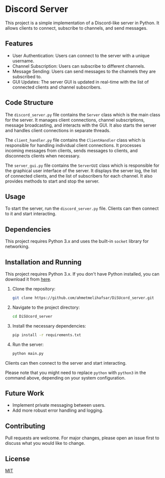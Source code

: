 # Discord Server

This project is a simple implementation of a Discord-like server in Python. It allows clients to connect, subscribe to channels, and send messages.

## Features

- User Authentication: Users can connect to the server with a unique username.
- Channel Subscription: Users can subscribe to different channels.
- Message Sending: Users can send messages to the channels they are subscribed to.
- GUI Updates: The server GUI is updated in real-time with the list of connected clients and channel subscribers.

## Code Structure

The `discord_server.py` file contains the `Server` class which is the main class for the server. It manages client connections, channel subscriptions, message broadcasting, and interacts with the GUI. It also starts the server and handles client connections in separate threads.

The `client_handler.py` file contains the `ClientHandler` class which is responsible for handling individual client connections. It processes incoming messages from clients, sends messages to clients, and disconnects clients when necessary.

The `server_gui.py` file contains the `ServerGUI` class which is responsible for the graphical user interface of the server. It displays the server log, the list of connected clients, and the list of subscribers for each channel. It also provides methods to start and stop the server.

## Usage

To start the server, run the `discord_server.py` file. Clients can then connect to it and start interacting.

## Dependencies

This project requires Python 3.x and uses the built-in `socket` library for networking.

## Installation and Running

This project requires Python 3.x. If you don't have Python installed, you can download it from [here](https://www.python.org/downloads/).

1. Clone the repository:

    ```bash
    git clone https://github.com/ahmetmelihafsar/DiSUcord_server.git
    ```

2. Navigate to the project directory:

    ```bash
    cd DiSUcord_server
    ```

3. Install the necessary dependencies:

    ```bash
    pip install -r requirements.txt
    ```

4. Run the server:

    ```bash
    python main.py
    ```

Clients can then connect to the server and start interacting.

Please note that you might need to replace `python` with `python3` in the command above, depending on your system configuration.

## Future Work

- Implement private messaging between users.
- Add more robust error handling and logging.

## Contributing

Pull requests are welcome. For major changes, please open an issue first to discuss what you would like to change.

## License

[MIT](https://choosealicense.com/licenses/mit/)
